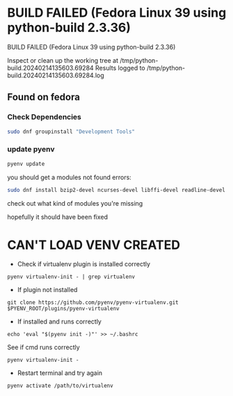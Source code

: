 # BUILD FAILED (Fedora Linux 39 using python-build 2.3.36)

BUILD FAILED (Fedora Linux 39 using python-build 2.3.36)

Inspect or clean up the working tree at /tmp/python-build.20240214135603.69284
Results logged to /tmp/python-build.20240214135603.69284.log

## Found on fedora

### Check Dependencies

```sh
sudo dnf groupinstall "Development Tools"
```

### update pyenv
```sh
pyenv update
```

you should get a modules not found errors: 

```sh
sudo dnf install bzip2-devel ncurses-devel libffi-devel readline-devel sqlite-devel tk-devel
```
check out what kind of modules you're missing 

hopefully it should have been fixed

# CAN'T LOAD VENV CREATED
- Check if virtualenv plugin is installed correctly
```shell
pyenv virtualenv-init - | grep virtualenv
```
- If plugin not installed
```shell
git clone https://github.com/pyenv/pyenv-virtualenv.git $PYENV_ROOT/plugins/pyenv-virtualenv
```
- If installed and runs correctly 
```shell
echo 'eval "$(pyenv init -)"' >> ~/.bashrc
```
See if cmd runs correctly
```shell
pyenv virtualenv-init -
```
- Restart terminal and try again
```shell
pyenv activate /path/to/virtualenv
```